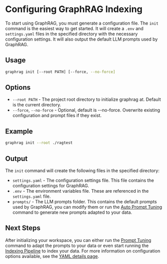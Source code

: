 # Configuring GraphRAG Indexing

To start using GraphRAG, you must generate a configuration file. The `init` command is the easiest way to get started. It will create a `.env` and `settings.yaml` files in the specified directory with the necessary configuration settings. It will also output the default LLM prompts used by GraphRAG.

## Usage

```sh
graphrag init [--root PATH] [--force, --no-force]
```

## Options

- `--root PATH` - The project root directory to initialize graphrag at. Default is the current directory.
- `--force`, `--no-force` - Optional, default is --no-force. Overwrite existing configuration and prompt files if they exist.

## Example

```sh
graphrag init --root ./ragtest
```

## Output

The `init` command will create the following files in the specified directory:

- `settings.yaml` - The configuration settings file. This file contains the configuration settings for GraphRAG.
- `.env` - The environment variables file. These are referenced in the `settings.yaml` file.
- `prompts/` - The LLM prompts folder. This contains the default prompts used by GraphRAG, you can modify them or run the [Auto Prompt Tuning](../prompt_tuning/auto_prompt_tuning.md) command to generate new prompts adapted to your data.

## Next Steps

After initializing your workspace, you can either run the [Prompt Tuning](../prompt_tuning/auto_prompt_tuning.md) command to adapt the prompts to your data or even start running the [Indexing Pipeline](../index/overview.md) to index your data. For more information on configuration options available, see the [YAML details page](yaml.md).

